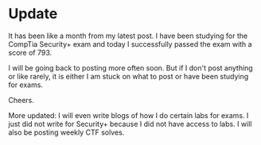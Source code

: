 # Update
It has been like a month from my latest post. I have been studying for the CompTia Security+ exam and today I successfully passed the exam with a score of 793. 

I will be going back to posting more often soon. But if I don't post anything or like rarely, it is either I am stuck on what to post or have been studying for exams.

Cheers.

More updated: I will even write blogs of how I do certain labs for exams. I just did not write for Security+ because
I did not have access to labs. I will also be posting weekly CTF solves.